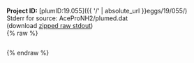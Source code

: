 **Project ID:** [plumID:19.055]({{ '/' | absolute_url }}eggs/19/055/)  
Stderr for source:  AceProNH2/plumed.dat   
(download [zipped raw stdout](plumed.dat.plumed_master.stdout.txt.zip))  
{% raw %}
<pre>
</pre>
{% endraw %}
